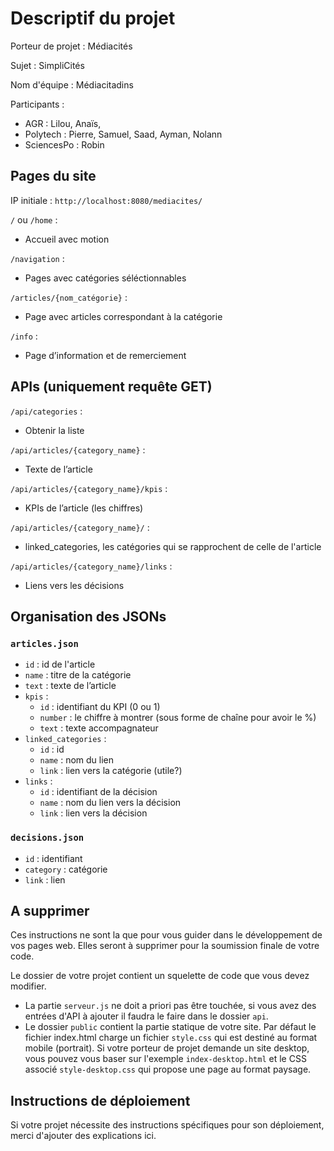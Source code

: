 # Descriptif du projet

Porteur de projet : Médiacités

Sujet : SimpliCités

Nom d'équipe : Médiacitadins

Participants :

- AGR : Lilou, Anaïs, 
- Polytech :  Pierre, Samuel, Saad, Ayman, Nolann
- SciencesPo : Robin

## Pages du site

IP initiale : `http://localhost:8080/mediacites/`

`/` ou `/home` :
- Accueil avec motion

`/navigation` :
- Pages avec catégories séléctionnables

`/articles/{nom_catégorie}` :
- Page avec articles correspondant à la 
catégorie

`/info` :
- Page d’information et de remerciement



## APIs (uniquement requête GET)

`/api/categories` :
- Obtenir la liste

`/api/articles/{category_name}` :
- Texte de l’article

`/api/articles/{category_name}/kpis` :
- KPIs de l’article (les chiffres)

`/api/articles/{category_name}/` :
- linked_categories, les catégories qui se rapprochent de celle de l'article

`/api/articles/{category_name}/links` :
- Liens vers les décisions


## Organisation des JSONs
### `articles.json`
* `id` : id de l'article
* `name` : titre de la catégorie
* `text` : texte de l’article 
* `kpis` : 
    * `id` : identifiant du KPI (0 ou 1)
    * `number` : le chiffre à montrer (sous forme de chaîne pour avoir le %)
    * `text` : texte accompagnateur
* `linked_categories` : 
    * `id` : id
    * `name` : nom du lien
    * `link` : lien vers la catégorie (utile?)
* `links` :
    * `id` : identifiant de la décision
    * `name` : nom du lien vers la décision
    * `link` : lien vers la décision
### `decisions.json`
* `id` : identifiant
* `category` : catégorie
* `link` : lien


## A supprimer

Ces instructions ne sont la que pour vous guider dans le développement de vos pages web. Elles seront à supprimer pour la soumission finale de votre code.

Le dossier de votre projet contient un squelette de code que vous devez modifier. 

- La partie `serveur.js`  ne doit a priori pas être touchée, si vous avez des entrées d'API à ajouter il faudra le faire dans le dossier `api`.
- Le dossier `public`  contient la partie statique de votre site. Par défaut le fichier index.html charge un fichier `style.css` qui est destiné au format mobile (portrait). Si votre porteur de projet demande un site desktop, vous pouvez vous baser sur l'exemple `index-desktop.html` et le CSS associé `style-desktop.css` qui propose une page au format paysage.



## Instructions de déploiement

Si votre projet nécessite des instructions spécifiques pour son déploiement, merci d'ajouter des explications ici.